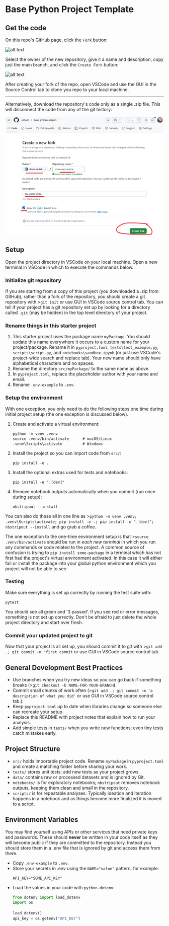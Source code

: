 # Base Python Project Template

## Get the code
On this repo's GitHub page, click the `Fork` button:

![alt text](images\github-forking-image-1.png)

Select the owner of the new repository, give it a name and description, copy just the main branch, and click the `Create Fork` button:

![alt text](images\github-forking-image-2.png)

After creating your fork of the repo, open VSCode and use the GUI in the Source Control tab to clone you repo to your local machine.

---
Alternatively, download the repository's code only as a single .zip file. This will disconnect the code from any of the git history:

![alt text](images\github-forking-2.png)

## Setup

Open the project directory in VSCode on your local machine. Open a new terminal in VSCode in which to execute the commands below.

### Initialize git repository
If you are starting from a copy of this project (you downloaded a .zip from GitHub), rather than a fork of the repository, you should create a git repository with >`git init` or use GUI in VSCode source control tab. You can tell if your project has a git repository set up by looking for a directory called `.git` (may be hidden) in the top level directory of your project.

### Rename things in this starter project
1. This starter project uses the package name `myPackage`. You should update this name everywhere it occurs to a custom name for your project/package. Rename it in `pyproject.toml`, `tests\test_example.py`, `scripts\script.py`, and `notebooks\sandbox.ipynb` (or just use VSCode's project-wide search and replace tab). Your new name should only have alphabetical characters and no spaces.
1. Rename the directory `src/myPackage/` to the same name as above.
1. In `pyproject.toml`, replace the placeholder author with your name and email.
1. Rename `.env-example` to `.env`.

### Setup the environment

With one exception, you only need to do the following steps one time during initial project setup (the one exception is discussed below).

1. Create and activate a virtual environment:
   ```
   python -m venv .venv
   source .venv/bin/activate      # macOS/Linux
   .venv\Scripts\activate         # Windows
   ```
1. Install the project so you can import code from `src/`:
   ```
   pip install -e .
   ```
1. Install the optional extras used for tests and notebooks:
   ```
   pip install -e ".[dev]"
   ```
1. Remove notebook outputs automatically when you commit (run once during setup):
   ```
   nbstripout --install
   ```

You can also do these all in one line as >`python -m venv .venv; .venv\Scripts\activate; pip install -e .; pip install -e ".[dev]"; nbstripout --install` and go grab a coffee.

The one exception to the one-time environment setup is that >`source .venv/bin/activate` should be run in *each new terminal* in which you run any commands or code related to the project. A common source of confusion is trying to `pip install some-package` in a terminal which has not first had the project's virtual environment activated. In this case it will either fail or install the package into your global python environment which you project will not be able to see.

### Testing
Make sure everything is set up correctly by running the test suite with:
```
pytest
```
You should see all green and '3 passed'. If you see red or error messages, something is not set up correctly. Don't be afraid to just delete the whole project directory and start over fresh.

### Commit your updated project to git
Now that your project is all set up, you should commit it to git with >`git add .; git commit -m 'first commit` or use GUI in VSCode source control tab.

## General Development Best Practices
- Use branches when you try new ideas so you can go back if something breaks (>`git checkout -b NAME-FOR-YOUR-BRANCH`).
- Commit small chunks of work often (>`git add .; git commit -m 'a description of what you did'` or use GUI in VSCode source control tab.).
- Keep `pyproject.toml` up to date when libraries change so someone else can recreate your setup.
- Replace this README with project notes that explain how to run your analysis.
- Add simple tests in `tests/` when you write new functions; even tiny tests catch mistakes early.

## Project Structure
- `src/` holds importable project code. Rename `myPackage` in `pyproject.toml` and create a matching folder before sharing your work.
- `tests/` stores unit tests; add new tests as your project grows.
- `data/` contains raw or processed datasets and is ignored by Git.
- `notebooks/` is for exploratory notebooks; `nbstripout` removes notebook outputs, keeping them clean and small in the repository.
- `scripts/` is for repeatable analyses. Typically ideation and iteration happens in a notebook and as things become more finalized it is moved to a script.

## Environment Variables
You may find yourself using APIs or other services that need private keys and passwords. These should **never** be written in your code itself as they will become public if they are committed to the repository. Instead you should store them in a .env file that is ignored by git and access them from there.

- Copy `.env-example` to `.env`.
- Store your secrets in .env using the `NAME="value"` pattern, for example:
  ```
  API_KEY="SOME_API_KEY"
  ```
- Load the values in your code with `python-dotenv`:
  ```python
  from dotenv import load_dotenv
  import os

  load_dotenv()
  api_key = os.getenv("API_KEY")
  ```
